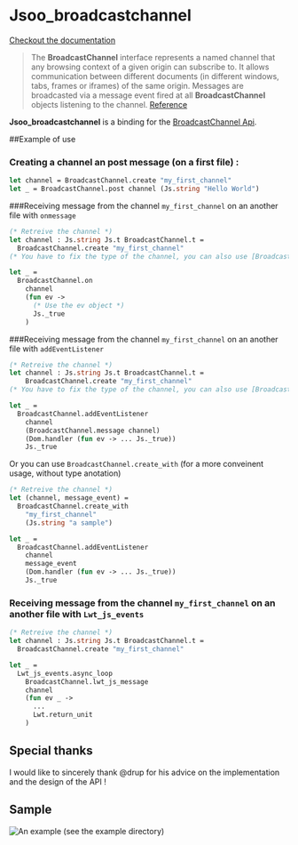 # Jsoo_broadcastchannel 

[Checkout the documentation](https://xvw.github.io/jsoo_broadcastchannel/)

> The **BroadcastChannel** interface represents a named channel that any browsing context 
> of a given origin can subscribe to. It allows communication between different documents 
> (in different windows, tabs, frames or iframes) of the same origin. Messages are broadcasted 
> via a message event fired at all **BroadcastChannel** objects listening to the channel.
[Reference](https://developer.mozilla.org/fr/docs/Web/API/BroadcastChannel)


**Jsoo_broadcastchannel** is a binding for the [BroadcastChannel Api](https://developer.mozilla.org/fr/docs/Web/API/BroadcastChannel). 

##Example of use

### Creating a channel an post message (on a first file)  : 

```ocaml
let channel = BroadcastChannel.create "my_first_channel"
let _ = BroadcastChannel.post channel (Js.string "Hello World")
```

###Receiving message from the channel `my_first_channel` on an another file with `onmessage`

```ocaml
(* Retreive the channel *)
let channel : Js.string Js.t BroadcastChannel.t = 
  BroadcastChannel.create "my_first_channel"
(* You have to fix the type of the channel, you can also use [BroadcastChannel.create_with] *)

let _ = 
  BroadcastChannel.on
    channel 
    (fun ev -> 
      (* Use the ev object *)
      Js._true
    )
```

###Receiving message from the channel `my_first_channel` on an another file with `addEventListener`

```ocaml
(* Retreive the channel *)
let channel : Js.string Js.t BroadcastChannel.t = 
    BroadcastChannel.create "my_first_channel"
(* You have to fix the type of the channel, you can also use [BroadcastChannel.create_with] *)

let _ = 
  BroadcastChannel.addEventListener
    channel
    (BroadcastChannel.message channel)
    (Dom.handler (fun ev -> ... Js._true))
    Js._true
```

Or you can use `BroadcastChannel.create_with` (for a more conveinent usage, without type anotation)

```ocaml
(* Retreive the channel *)
let (channel, message_event) = 
  BroadcastChannel.create_with 
    "my_first_channel"
    (Js.string "a sample")

let _ = 
  BroadcastChannel.addEventListener
    channel
    message_event
    (Dom.handler (fun ev -> ... Js._true))
    Js._true
```

### Receiving message from the channel `my_first_channel` on an another file with `Lwt_js_events`

```ocaml
(* Retreive the channel *)
let channel : Js.string Js.t BroadcastChannel.t = 
  BroadcastChannel.create "my_first_channel"

let _ = 
  Lwt_js_events.async_loop 
    BroadcastChannel.lwt_js_message
    channel
    (fun ev _ -> 
      ... 
      Lwt.return_unit
    )
```



## Special thanks
I would like to sincerely thank @drup for his advice on the implementation 
and the design of the API !

## Sample 

![An example (see the `example` directory)](http://full.ouplo.com/11/13/4MWF.gif)

